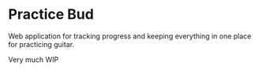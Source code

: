 # Practice Bud

Web application for tracking progress and keeping everything in one place for practicing guitar.

Very much WIP
